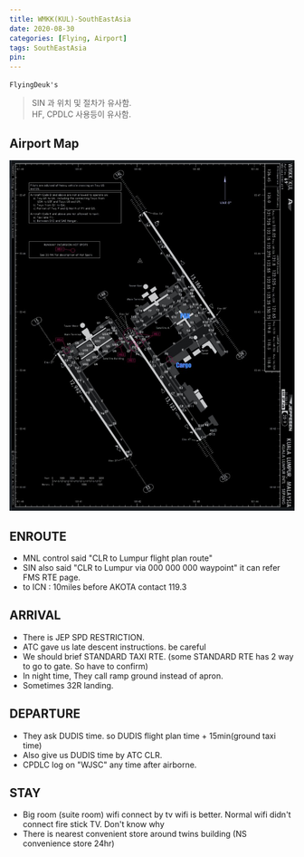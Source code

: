 ```yaml
---
title: WMKK(KUL)-SouthEastAsia
date: 2020-08-30
categories: [Flying, Airport]
tags: SouthEastAsia
pin:
---
```

`FlyingDeuk's`
>SIN 과 위치 및 절차가 유사함. <br>
HF, CPDLC 사용등이 유사함. 


## Airport Map
![kul](/img/flying/airport/kul_ap.jpg)

## ENROUTE
- MNL control said "CLR to Lumpur flight plan route"
- SIN also said "CLR to Lumpur via 000 000 000 waypoint" it can refer FMS RTE page.
- to ICN : 10miles before AKOTA contact 119.3

## ARRIVAL
- There is JEP SPD RESTRICTION.
- ATC gave us late descent instructions. be careful
- We should brief STANDARD TAXI RTE. (some STANDARD RTE has 2 way to go to gate. So have to confirm)
- In night time, They call ramp ground instead of apron.
- Sometimes 32R landing.

## DEPARTURE
- They ask DUDIS time. so DUDIS flight plan time + 15min(ground taxi time)
- Also give us DUDIS time by ATC CLR.
- CPDLC log on "WJSC" any time after airborne.

## STAY
- Big room (suite room) wifi connect by tv wifi is better. Normal wifi didn't connect fire stick TV. Don't know why
- There is nearest convenient store around twins building (NS convenience store 24hr)
